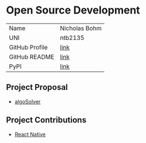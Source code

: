 # Open Source Development

|                |                                                                      |
| :------------- | :------------------------------------------------------------------- |
| Name           | Nicholas Bohm                                                        |
| UNI            | ntb2135                                                              |
| GitHub Profile | [link](https://github.com/Nickbohm555)                               |
| GitHub README  | [link](https://github.com/Nickbohm555/Nickbohm555)                   |
| PyPI           | [link](https://pypi.org/user/nickbohm555/)                           |

## Project Proposal

- [algoSolver](../projects/python/algoSolver.md)

## Project Contributions

- [React Native](../projects/javascript/reactnative.md)
